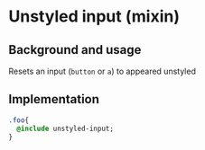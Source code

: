 # Unstyled input (mixin)

## Background and usage

Resets an input (`button` or `a`) to appeared unstyled

## Implementation

```sass
.foo{
  @include unstyled-input;
}
```

